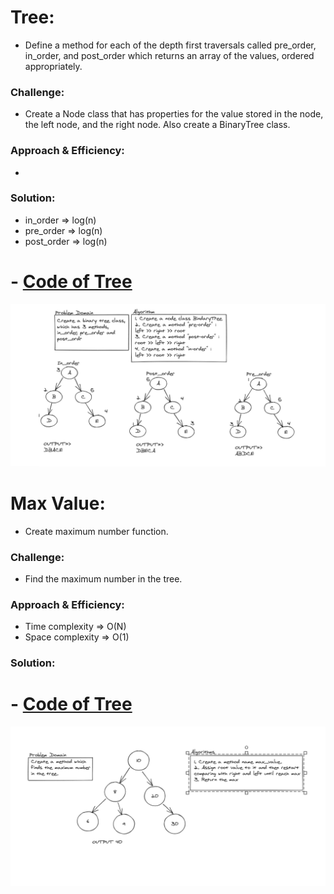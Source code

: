 # Tree:
<!-- Short summary or background information -->
- Define a method for each of the depth first traversals called pre_order, in_order, and post_order which returns an array of the values, ordered appropriately.

### Challenge:
<!-- Description of the challenge -->
- Create a Node class that has properties for the value stored in the node, the left node, and the right node. Also create a BinaryTree class.

### Approach & Efficiency:
<!-- What approach did you take? Why? What is the Big O space/time for this approach? -->
- 

### Solution:
<!-- Embedded whiteboard image -->
- in_order => log(n)
- pre_order => log(n)
- post_order => log(n)

# - [Code of Tree](tree.py)

![Tree](../assets/tree.PNG)

# Max Value:
<!-- Short summary or background information -->
- Create maximum number function.

### Challenge:
<!-- Description of the challenge -->
- Find the maximum number in the tree.

### Approach & Efficiency:
<!-- What approach did you take? Why? What is the Big O space/time for this approach? -->
- Time complexity => O(N)
- Space complexity => O(1)

### Solution:
<!-- Embedded whiteboard image -->

# - [Code of Tree](tree.py)

![Tree](../assets/tree_max_value.PNG)
